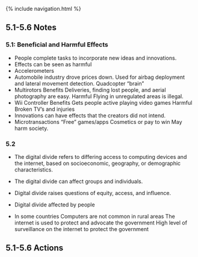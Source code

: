{% include navigation.html %}

## 5.1-5.6 Notes

### 5.1: Beneficial and Harmful Effects
* People complete tasks to incorporate new ideas and innovations. 
* Effects can be seen as harmful
* Accelerometers
* Automobile industry drove prices down.
Used for airbag deployment and lateral movement detection.
Quadcopter “brain”
* Multirotors
Benefits
Deliveries, finding lost people, and aerial photography are easy.
Harmful
Flying in unregulated areas is illegal.
* Wii Controller 
Benefits
Gets people active playing video games
Harmful
Broken TV’s and injuries
* Innovations can have effects that the creators did not intend. 
* Microtransactions
“Free” games/apps
Cosmetics or pay to win
May harm society.


### 5.2
* The digital divide refers to differing access to computing devices and the internet, based on socioeconomic, geography, or demographic characteristics.
* The digital divide can affect groups and individuals.
* Digital divide raises questions of equity, access, and influence.
* Digital divide affected by people

* In some countries
Computers are not common in rural areas
The internet is used to protect and advocate the government
High level of surveillance on the internet to protect the government


## 5.1-5.6 Actions
